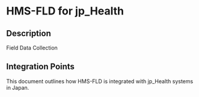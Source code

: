 # HMS-FLD for jp_Health

## Description

Field Data Collection

## Integration Points

This document outlines how HMS-FLD is integrated with jp_Health systems in Japan.
